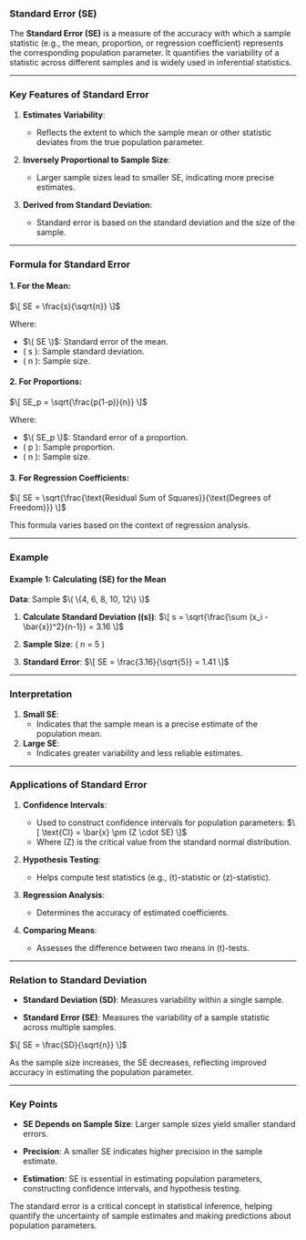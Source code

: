 ### **Standard Error (SE)**

The **Standard Error (SE)** is a measure of the accuracy with which a sample statistic (e.g., the mean, proportion, or regression coefficient) represents the corresponding population parameter. It quantifies the variability of a statistic across different samples and is widely used in inferential statistics.

---

### **Key Features of Standard Error**

1. **Estimates Variability**:
   - Reflects the extent to which the sample mean or other statistic deviates from the true population parameter.

2. **Inversely Proportional to Sample Size**:
   - Larger sample sizes lead to smaller SE, indicating more precise estimates.

3. **Derived from Standard Deviation**:
   - Standard error is based on the standard deviation and the size of the sample.

---

### **Formula for Standard Error**

#### 1. **For the Mean**:
$\[
SE = \frac{s}{\sqrt{n}}
\]$

Where:
- $\( SE \)$: Standard error of the mean.
- \( s \): Sample standard deviation.
- \( n \): Sample size.

#### 2. **For Proportions**:
$\[
SE_p = \sqrt{\frac{p(1-p)}{n}}
\]$

Where:
- $\( SE_p \)$: Standard error of a proportion.
- \( p \): Sample proportion.
- \( n \): Sample size.

#### 3. **For Regression Coefficients**:
$\[
SE = \sqrt{\frac{\text{Residual Sum of Squares}}{\text{Degrees of Freedom}}}
\]$

This formula varies based on the context of regression analysis.

---

### **Example**

#### Example 1: Calculating \(SE\) for the Mean
**Data**: Sample $\( \{4, 6, 8, 10, 12\} \)$

1. **Calculate Standard Deviation (\(s\))**:
   $\[
   s = \sqrt{\frac{\sum (x_i - \bar{x})^2}{n-1}} = 3.16
   \]$

2. **Sample Size**:
   \( n = 5 \)

3. **Standard Error**:
   $\[
   SE = \frac{3.16}{\sqrt{5}} = 1.41
   \]$

---

### **Interpretation**

1. **Small SE**:
   - Indicates that the sample mean is a precise estimate of the population mean.
2. **Large SE**:
   - Indicates greater variability and less reliable estimates.

---

### **Applications of Standard Error**

1. **Confidence Intervals**:
   - Used to construct confidence intervals for population parameters:
     $\[
     \text{CI} = \bar{x} \pm (Z \cdot SE)
     \]$
   - Where \(Z\) is the critical value from the standard normal distribution.

2. **Hypothesis Testing**:
   - Helps compute test statistics (e.g., \(t\)-statistic or \(z\)-statistic).

3. **Regression Analysis**:
   - Determines the accuracy of estimated coefficients.

4. **Comparing Means**:
   - Assesses the difference between two means in \(t\)-tests.

---

### **Relation to Standard Deviation**

- **Standard Deviation (SD)**:
  Measures variability within a single sample.
  
- **Standard Error (SE)**:
  Measures the variability of a sample statistic across multiple samples.

$\[
SE = \frac{SD}{\sqrt{n}}
\]$

As the sample size increases, the SE decreases, reflecting improved accuracy in estimating the population parameter.

---

### **Key Points**

- **SE Depends on Sample Size**:
  Larger sample sizes yield smaller standard errors.
  
- **Precision**:
  A smaller SE indicates higher precision in the sample estimate.

- **Estimation**:
  SE is essential in estimating population parameters, constructing confidence intervals, and hypothesis testing.

The standard error is a critical concept in statistical inference, helping quantify the uncertainty of sample estimates and making predictions about population parameters.
